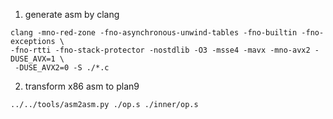 1. generate asm by clang

```shell
clang -mno-red-zone -fno-asynchronous-unwind-tables -fno-builtin -fno-exceptions \
-fno-rtti -fno-stack-protector -nostdlib -O3 -msse4 -mavx -mno-avx2 -DUSE_AVX=1 \
 -DUSE_AVX2=0 -S ./*.c
```

2. transform x86 asm to plan9

```shell
../../tools/asm2asm.py ./op.s ./inner/op.s
```